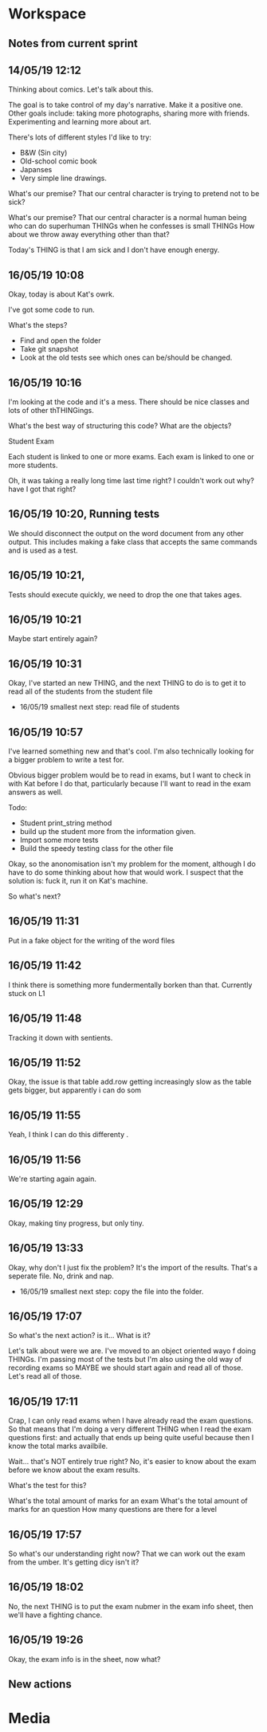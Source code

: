 # Workspace 
##  Notes from current sprint 



## 14/05/19 12:12 
Thinking about comics. Let's talk about this. 

The goal is to take control of my day's narrative. Make it a positive one.  
Other goals include: taking more photographs, sharing more with friends. Experimenting and learning more about art.  

There's lots of different styles I'd like to try: 

* B&W (Sin city) 
* Old-school comic book
* Japanses 
* Very simple line drawings. 


What's our premise? That our central character is trying to pretend not to be sick? 


What's our premise? That our central character is a normal human being who can do superhuman THINGs when he confesses is small THINGs 
How about we throw away everything other than that? 

Today's THING is that I am sick and I don't have enough energy. 




## 16/05/19 10:08 
Okay, today is about Kat's owrk. 

I've got some code to run. 


What's the steps? 

* Find and open the folder 
* Take git snapshot
* Look at the old tests see which ones can be/should be changed. 


## 16/05/19 10:16 
I'm looking at the code and it's a mess. There should be nice classes and lots of other thTHINGings. 

What's the best way of structuring this code? 
What are the objects? 

Student
Exam

Each student is linked to one or more exams. Each exam is linked to one or more students. 

Oh, it was taking a really long time last time right? I couldn't work out why? have I got that right? 

## 16/05/19 10:20, Running tests 

We should disconnect the output on the word document from any other output. This includes making a fake class that accepts the same commands and is used as a test. 


## 16/05/19 10:21, 
Tests should execute quickly, we need to drop the one that takes ages. 

## 16/05/19 10:21 
Maybe start entirely again? 

## 16/05/19 10:31 
Okay, I've started an new THING, and the next THING to do is to get it to read all of the students from the student file 

- 16/05/19 smallest next step:  read file of students 

## 16/05/19 10:57 
I've learned something new and that's cool. I'm also technically looking for a bigger problem to write a test for.  

Obvious bigger problem would be to read in exams, but I want to check in with Kat before I do that, particularly because I'll want to read in the exam answers as well. 

Todo: 

* Student print_string method 
* build up the student more from the information given. 
* Import some more tests 
* Build the speedy testing class for the other file  


Okay, so the anonomisation isn't my problem for the moment, although I do have to do some thinking about how that would work.  I suspect that the solution is: fuck it, run it on Kat's machine. 

So what's next? 


## 16/05/19 11:31 
Put in a fake object for the writing of the word files 

## 16/05/19 11:42 
I think there is something more fundermentally borken than that.  Currently stuck on L1 

## 16/05/19 11:48 
Tracking it down with sentients. 


## 16/05/19 11:52 
Okay, the issue is that table add.row getting increasingly slow as the table gets bigger, but apparently i can do som  


## 16/05/19 11:55 
Yeah, I think I can do this differenty .


## 16/05/19 11:56 
We're starting again again. 

## 16/05/19 12:29 
Okay, making tiny progress, but only tiny. 

## 16/05/19 13:33 
Okay, why don't I just fix the problem? It's the import of the results. That's a seperate file. No, drink and nap.  
- 16/05/19 smallest next step:  copy the file into the folder. 

## 16/05/19 17:07 
So what's the next action? is it...  What is it? 


Let's talk about were we are. I've moved to an object oriented wayo f doing THINGs. I'm passing most of the tests but I'm also using the old way of recording exams so MAYBE we should start again and read all of those. Let's read all of those.  


## 16/05/19 17:11 
Crap, I can only read exams when I have already read the exam questions. So that means that I'm doing a very different THING when I read the exam questions first: and actually that ends up being quite useful because then I know the total marks availbile. 

Wait... that's NOT entirely true right? No, it's easier to know about the exam before we know about the exam results. 


What's the test for this? 


What's the total amount of marks for an exam 
What's the total amount of marks for an question 
How many questions are there for a level 


## 16/05/19 17:57 
So what's our understanding right now? That we can work out the exam from the umber. It's getting dicy isn't it? 


## 16/05/19 18:02
No, the next THING is to put the exam nubmer in the exam info sheet, then we'll have a fighting chance. 


## 16/05/19 19:26 
Okay, the exam info is in the sheet, now what? 





















##  New actions 

# Media 

